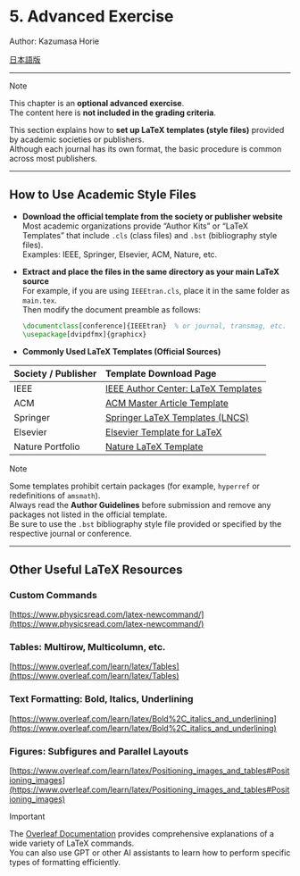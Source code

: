 # 5. Advanced Exercise  
Author: Kazumasa Horie  

[日本語版](README.md)

---

> [!Note]  
> This chapter is an **optional advanced exercise**.  
> The content here is **not included in the grading criteria**.

This section explains how to **set up LaTeX templates (style files)** provided by academic societies or publishers.  
Although each journal has its own format, the basic procedure is common across most publishers.

---

## How to Use Academic Style Files

- **Download the official template from the society or publisher website**  
  Most academic organizations provide “Author Kits” or “LaTeX Templates” that include `.cls` (class files) and `.bst` (bibliography style files).  
  Examples: IEEE, Springer, Elsevier, ACM, Nature, etc.  

- **Extract and place the files in the same directory as your main LaTeX source**  
  For example, if you are using `IEEEtran.cls`, place it in the same folder as `main.tex`.  
  Then modify the document preamble as follows:

  ```latex
  \documentclass[conference]{IEEEtran}  % or journal, transmag, etc.
  \usepackage[dvipdfmx]{graphicx}
  ```

- **Commonly Used LaTeX Templates (Official Sources)**

| Society / Publisher | Template Download Page |
| :------------------- | :------------------------------------------------------------ |
| IEEE | [IEEE Author Center: LaTeX Templates](https://www.ieee.org/conferences/publishing/templates.html) |
| ACM | [ACM Master Article Template](https://www.acm.org/publications/taps/word-template-workflow) |
| Springer | [Springer LaTeX Templates (LNCS)](https://www.springernature.com/gp/authors/campaigns/latex-author-support) |
| Elsevier | [Elsevier Template for LaTeX](https://www.elsevier.com/authors/tools-and-resources/latex-templates) |
| Nature Portfolio | [Nature LaTeX Template](https://www.nature.com/nature/for-authors/latex) |

> [!Note]  
> Some templates prohibit certain packages (for example, `hyperref` or redefinitions of `amsmath`).  
> Always read the **Author Guidelines** before submission and remove any packages not listed in the official template.  
> Be sure to use the `.bst` bibliography style file provided or specified by the respective journal or conference.

---

## Other Useful LaTeX Resources

### Custom Commands
[https://www.physicsread.com/latex-newcommand/](https://www.physicsread.com/latex-newcommand/)

### Tables: Multirow, Multicolumn, etc.
[https://www.overleaf.com/learn/latex/Tables](https://www.overleaf.com/learn/latex/Tables)

### Text Formatting: Bold, Italics, Underlining
[https://www.overleaf.com/learn/latex/Bold%2C_italics_and_underlining](https://www.overleaf.com/learn/latex/Bold%2C_italics_and_underlining)

### Figures: Subfigures and Parallel Layouts
[https://www.overleaf.com/learn/latex/Positioning_images_and_tables#Positioning_images](https://www.overleaf.com/learn/latex/Positioning_images_and_tables#Positioning_images)

> [!Important]  
> The [Overleaf Documentation](https://www.overleaf.com/learn) provides comprehensive explanations of a wide variety of LaTeX commands.  
> You can also use GPT or other AI assistants to learn how to perform specific types of formatting efficiently.
